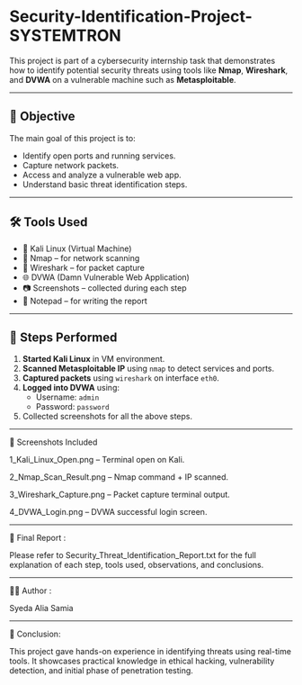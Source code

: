 # Security-Identification-Project-SYSTEMTRON

This project is part of a cybersecurity internship task that demonstrates how to identify potential security threats using tools like **Nmap**, **Wireshark**, and **DVWA** on a vulnerable machine such as **Metasploitable**.

---

## 🧠 Objective

The main goal of this project is to:
- Identify open ports and running services.
- Capture network packets.
- Access and analyze a vulnerable web app.
- Understand basic threat identification steps.

---

## 🛠️ Tools Used

- 🐧 Kali Linux (Virtual Machine)
- 🧰 Nmap – for network scanning
- 🦈 Wireshark – for packet capture
- 🌐 DVWA (Damn Vulnerable Web Application)
- 📷 Screenshots – collected during each step
- 📝 Notepad – for writing the report

---

## 🚀 Steps Performed

1. **Started Kali Linux** in VM environment.
2. **Scanned Metasploitable IP** using `nmap` to detect services and ports.
3. **Captured packets** using `wireshark` on interface `eth0`.
4. **Logged into DVWA** using:
   - Username: `admin`
   - Password: `password`
5. Collected screenshots for all the above steps.

---
📸 Screenshots Included

1_Kali_Linux_Open.png – Terminal open on Kali.

2_Nmap_Scan_Result.png – Nmap command + IP scanned.

3_Wireshark_Capture.png – Packet capture terminal output.

4_DVWA_Login.png – DVWA successful login screen.

---

📄 Final Report :

Please refer to Security_Threat_Identification_Report.txt for the full explanation of each step, tools used, observations, and conclusions.

---

👩‍💻 Author :

Syeda Alia Samia

---

🏁 Conclusion:

This project gave hands-on experience in identifying threats using real-time tools. It showcases practical knowledge in ethical hacking, vulnerability detection, and initial phase of penetration testing.
